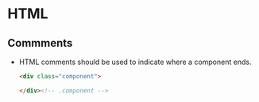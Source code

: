 # HTML

## Commments

- HTML comments should be used to indicate where a component ends.

    ```html
    <div class="component">

    </div><!-- .component -->
    ```